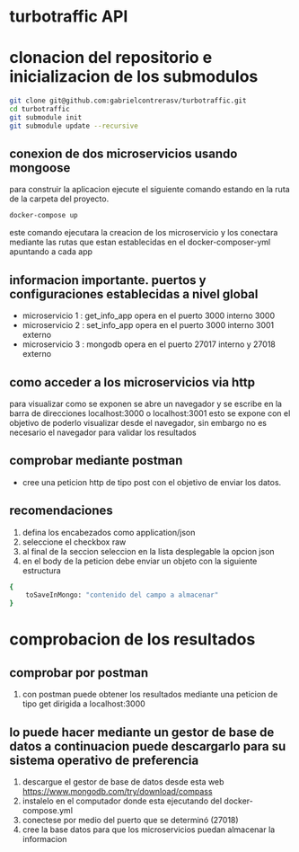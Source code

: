 # turbotraffic API
# clonacion del repositorio e inicializacion de los submodulos

```bash
git clone git@github.com:gabrielcontrerasv/turbotraffic.git
cd turbotraffic 
git submodule init
git submodule update --recursive
```
## conexion de dos microservicios usando mongoose 

para construir la aplicacion ejecute el siguiente comando estando en la ruta de la carpeta del proyecto.

```bash
docker-compose up
```

este comando ejecutara la creacion de los microservicio y los conectara mediante las rutas que estan establecidas en el docker-composer-yml apuntando a cada app

## informacion importante. puertos y configuraciones establecidas a nivel global

- microservicio 1 : get_info_app opera en el puerto 3000 interno 3000
- microservicio 2 : set_info_app opera en el puerto 3000 interno 3001 externo
- microservicio 3 : mongodb opera en el puerto 27017 interno y 27018 externo 

## como acceder a los microservicios via http ##

para visualizar como se exponen se abre un navegador y se escribe en la barra de direcciones localhost:3000 o localhost:3001 esto se expone con el objetivo de poderlo visualizar desde el navegador, sin embargo no es necesario el navegador para validar los resultados

## comprobar mediante postman

- cree una peticion http de tipo post con el objetivo de enviar los datos.

## recomendaciones ##

1. defina los encabezados como application/json
2. seleccione el checkbox raw
3. al final de la seccion seleccion en la lista desplegable la opcion json
2. en el body de la peticion debe enviar un objeto con la siguiente estructura
```bash
{
    toSaveInMongo: "contenido del campo a almacenar"
}
```

# comprobacion de los resultados 

## comprobar por postman 

1. con postman puede obtener los resultados mediante una peticion de tipo get dirigida a localhost:3000

## lo puede hacer mediante un gestor de base de datos a continuacion puede descargarlo para su sistema operativo de preferencia

1. descargue el gestor de base de datos desde esta web https://www.mongodb.com/try/download/compass
2. instalelo en el computador donde esta ejecutando del docker-compose.yml
3. conectese por medio del puerto que se determinó (27018)
4. cree la base datos para que los microservicios puedan almacenar la informacion








